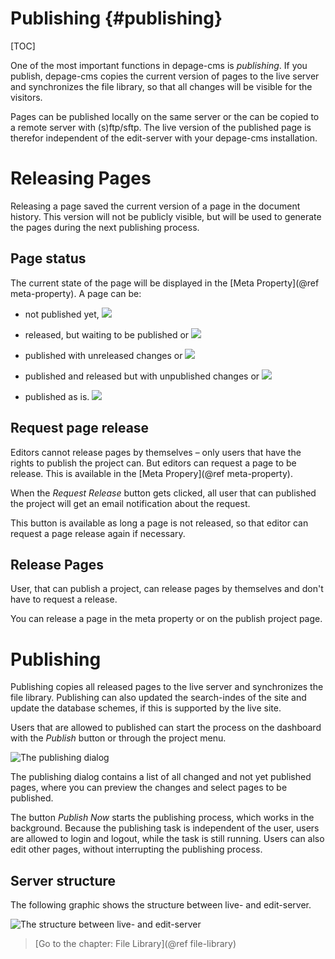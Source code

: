 Publishing     {#publishing}
==========

[TOC]

One of the most important functions in depage-cms is *publishing*. If you publish, depage-cms copies the current version of pages to the live server and synchronizes the file library, so that all changes will be visible for the visitors.

Pages can be published locally on the same server or the can be copied to a remote server with (s)ftp/sftp. The live version of the published page is therefor independent of the edit-server with your depage-cms installation.


Releasing Pages
===============

Releasing a page saved the current version of a page in the document history. This version will not be publicly visible, but will be used to generate the pages during the next publishing process.

Page status
-----------

The current state of the page will be displayed in the [Meta Property](@ref meta-property). A page can be:

- not published yet,
    ![](images/page-status-not-published.png)

- released, but waiting to be published or
    ![](images/page-status-released-waiting.png)

- published with unreleased changes or
    ![](images/page-status-changed.png)

- published and released but with unpublished changes or
    ![](images/page-status-published-waiting.png)

- published as is.
    ![](images/page-status-published.png)



Request page release
--------------------

Editors cannot release pages by themselves – only users that have the rights to publish the project can. But editors can request a page to be release. This is available in the [Meta Propery](@ref meta-property).

When the *Request Release* button gets clicked, all user that can published the project will get an email notification about the request.

This button is available as long a page is not released, so that editor can request a page release again if necessary.


Release Pages
-------------

User, that can publish a project, can release pages by themselves and don't have to request a release.

You can release a page in the meta property or on the publish project page.


Publishing
==========

Publishing copies all released pages to the live server and synchronizes the file library. Publishing can also updated the search-indes of the site and update the database schemes, if this is supported by the live site.

Users that are allowed to published can start the process on the dashboard with the *Publish* button or through the project menu.

![The publishing dialog](images/publish.png)

The publishing dialog contains a list of all changed and not yet published pages, where you can preview the changes and select pages to be published.

The button *Publish Now* starts the publishing process, which works in the background. Because the publishing task is independent of the user, users are allowed to login and logout, while the task is still running. Users can also edit other pages, without interrupting the publishing process.


Server structure
----------------

The following graphic shows the structure between live- and edit-server.

![The structure between live- and edit-server](images/server-structure-publishing.svg)



> [Go to the chapter: File Library](@ref file-library)
